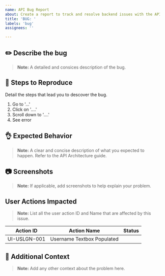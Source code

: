 ```yaml
---
name: API Bug Report
about: Create a report to track and resolve backend issues with the API.
title: 'BUG: '
labels: 'bug'
assignees: ''

---
```


## :pencil2: Describe the bug
> **Note:** A detailed and consices description of the bug.

## :triangular_flag_on_post: Steps to Reproduce
Detail the steps that lead you to descover the bug.
1. Go to '...'
2. Click on '....'
3. Scroll down to '....'
4. See error

## :ok_hand: Expected Behavior
> **Note:** A clear and concise description of what you expected to happen. Refer to the API Architecture guide.

## :camera: Screenshots
> **Note:** If applicable, add screenshots to help explain your problem.

## User Actions Impacted
> **Note:** List all the user action ID and Name that are affected by this issue. 

| Action ID     | Action Name                     | Status                         |
| ------------- | -----------------------------   |-----------------------------   |
| UI-USLGN-001  | Username Textbox Populated      |                                |


## :ledger: Additional Context
> **Note:** Add any other context about the problem here.
